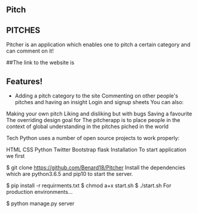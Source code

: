 ## Pitch

## PITCHES
Pitcher is an application which enables one to pitch a certain category and can comment on it!

##The link to the website is

## Features!
* Adding a pitch category to the site
Commenting on other people's pitches and having an insight
Login and signup sheets
You can also:

Making your own pitch
Liking and disliking but with bugs
Saving a favourite
The overriding design goal for The pitcherapp is to place people in the context of global understanding in the pitches piched in the world

Tech
Python uses a number of open source projects to work properly:

HTML
CSS
Python
Twitter Bootstrap
flask
Installation
To start application we first

$ git clone https://github.com/Benard18/Pitcher
Install the dependencies which are python3.6.5 and pip10 to start the server.

$ pip install -r requirments.txt
$ chmod a+x start.sh
$ ./start.sh
For production environments...

$ python manage.py server